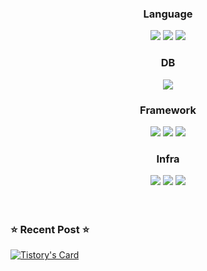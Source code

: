 

<div align=center>
    
### Language
<img src="https://img.shields.io/badge/Java-007396?style=for-the-badge&logo=Java&logoColor=white"/>
<img src="https://img.shields.io/badge/Python-3776AB?style=for-the-badge&logo=Python&logoColor=white"/>
<img src="https://img.shields.io/badge/c++-00599C?style=for-the-badge&logo=c%2B%2B&logoColor=white">


### DB
<img src="https://img.shields.io/badge/Mysql-4479A1?style=for-the-badge&logo=Mysql&logoColor=white"/>


### Framework
<img src="https://img.shields.io/badge/spring-6DB33F?style=for-the-badge&logo=spring&logoColor=white">
<img src="https://img.shields.io/badge/django-092E20?style=for-the-badge&logo=django&logoColor=white">
<img src="https://img.shields.io/badge/Springboot-6DB33F?style=for-the-badge&logo=Springboot&logoColor=white"/> 


### Infra
<img src="https://img.shields.io/badge/linux-FCC624?style=for-the-badge&logo=linux&logoColor=black">
<img src="https://img.shields.io/badge/AWS-232F3E?style=for-the-badge&logo=Amazon AWS&logoColor=white"/>
<img src="https://img.shields.io/badge/NGINX-6DB33F?style=for-the-badge&logo=NGINX&logoColor=white">
    
</div>
<br>
<br>
<h3>⭐ Recent Post ⭐</h3>

[![Tistory's Card](https://github-readme-tistory-card.vercel.app/api?name=dd-developer&postId=)](https://dd-developer.tistory.com/)

  






<!--
**Kim0914/Kim0914** is a ✨ _special_ ✨ repository because its `README.md` (this file) appears on your GitHub profile.

Here are some ideas to get you started:

### Hi there 👋
- 🔭 I’m currently working on ...
- 🌱 I’m currently learning ...
- 👯 I’m looking to collaborate on ...
- 🤔 I’m looking for help with ...
- 💬 Ask me about ...
- 📫 How to reach me: ...
- 😄 Pronouns: ...
- ⚡ Fun fact: ...
-->

